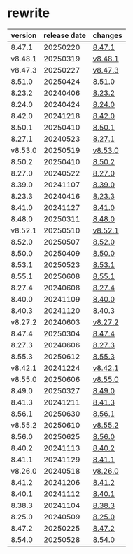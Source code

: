 # rewrite	


|version|release date|changes|
|---|---|---|
|8.47.1|20250220|[8.47.1](./8.47.1-20250220.md)|
|v8.48.1|20250319|[v8.48.1](./v8.48.1-20250319.md)|
|v8.47.3|20250227|[v8.47.3](./v8.47.3-20250227.md)|
|8.51.0|20250424|[8.51.0](./8.51.0-20250424.md)|
|8.23.2|20240406|[8.23.2](./8.23.2-20240406.md)|
|8.24.0|20240424|[8.24.0](./8.24.0-20240424.md)|
|8.42.0|20241218|[8.42.0](./8.42.0-20241218.md)|
|8.50.1|20250410|[8.50.1](./8.50.1-20250410.md)|
|8.27.1|20240523|[8.27.1](./8.27.1-20240523.md)|
|v8.53.0|20250519|[v8.53.0](./v8.53.0-20250519.md)|
|8.50.2|20250410|[8.50.2](./8.50.2-20250410.md)|
|8.27.0|20240522|[8.27.0](./8.27.0-20240522.md)|
|8.39.0|20241107|[8.39.0](./8.39.0-20241107.md)|
|8.23.3|20240416|[8.23.3](./8.23.3-20240416.md)|
|8.41.0|20241127|[8.41.0](./8.41.0-20241127.md)|
|8.48.0|20250311|[8.48.0](./8.48.0-20250311.md)|
|v8.52.1|20250510|[v8.52.1](./v8.52.1-20250510.md)|
|8.52.0|20250507|[8.52.0](./8.52.0-20250507.md)|
|8.50.0|20250409|[8.50.0](./8.50.0-20250409.md)|
|8.53.1|20250523|[8.53.1](./8.53.1-20250523.md)|
|8.55.1|20250608|[8.55.1](./8.55.1-20250608.md)|
|8.27.4|20240608|[8.27.4](./8.27.4-20240608.md)|
|8.40.0|20241109|[8.40.0](./8.40.0-20241109.md)|
|8.40.3|20241120|[8.40.3](./8.40.3-20241120.md)|
|v8.27.2|20240603|[v8.27.2](./v8.27.2-20240603.md)|
|8.47.4|20250304|[8.47.4](./8.47.4-20250304.md)|
|8.27.3|20240606|[8.27.3](./8.27.3-20240606.md)|
|8.55.3|20250612|[8.55.3](./8.55.3-20250612.md)|
|v8.42.1|20241224|[v8.42.1](./v8.42.1-20241224.md)|
|v8.55.0|20250606|[v8.55.0](./v8.55.0-20250606.md)|
|8.49.0|20250327|[8.49.0](./8.49.0-20250327.md)|
|8.41.3|20241211|[8.41.3](./8.41.3-20241211.md)|
|8.56.1|20250630|[8.56.1](./8.56.1-20250630.md)|
|v8.55.2|20250610|[v8.55.2](./v8.55.2-20250610.md)|
|8.56.0|20250625|[8.56.0](./8.56.0-20250625.md)|
|8.40.2|20241113|[8.40.2](./8.40.2-20241113.md)|
|8.41.1|20241129|[8.41.1](./8.41.1-20241129.md)|
|v8.26.0|20240518|[v8.26.0](./v8.26.0-20240518.md)|
|8.41.2|20241206|[8.41.2](./8.41.2-20241206.md)|
|8.40.1|20241112|[8.40.1](./8.40.1-20241112.md)|
|8.38.3|20241104|[8.38.3](./8.38.3-20241104.md)|
|8.25.0|20240509|[8.25.0](./8.25.0-20240509.md)|
|8.47.2|20250225|[8.47.2](./8.47.2-20250225.md)|
|8.54.0|20250528|[8.54.0](./8.54.0-20250528.md)|

